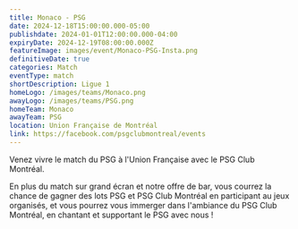 ```yaml
---
title: Monaco - PSG
date: 2024-12-18T15:00:00.000-05:00
publishdate: 2024-01-01T12:00:00.000-04:00
expiryDate: 2024-12-19T08:00:00.000Z
featureImage: images/event/Monaco-PSG-Insta.png
definitiveDate: true
categories: Match
eventType: match
shortDescription: Ligue 1
homeLogo: /images/teams/Monaco.png
awayLogo: /images/teams/PSG.png
homeTeam: Monaco
awayTeam: PSG
location: Union Française de Montréal
link: https://facebook.com/psgclubmontreal/events
---
```


Venez vivre le match du PSG à l'Union Française avec le PSG Club Montréal.

En plus du match sur grand écran et notre offre de bar, vous courrez la chance de gagner des lots PSG et PSG Club Montréal en participant au jeux organisés, et vous pourrez vous immerger dans l'ambiance du PSG Club Montréal, en chantant et supportant le PSG avec nous !
